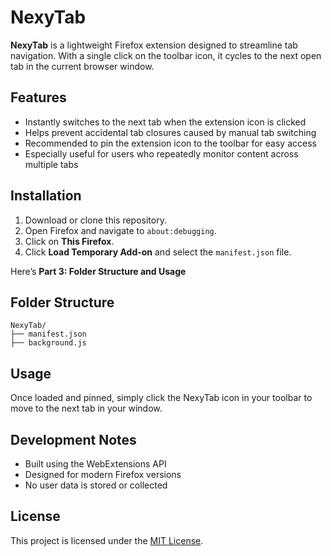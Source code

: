 # NexyTab

**NexyTab** is a lightweight Firefox extension designed to streamline tab navigation. With a single click on the toolbar icon, it cycles to the next open tab in the current browser window.

## Features

- Instantly switches to the next tab when the extension icon is clicked  
- Helps prevent accidental tab closures caused by manual tab switching  
- Recommended to pin the extension icon to the toolbar for easy access  
- Especially useful for users who repeatedly monitor content across multiple tabs

## Installation

1. Download or clone this repository.
2. Open Firefox and navigate to `about:debugging`.
3. Click on **This Firefox**.
4. Click **Load Temporary Add-on** and select the `manifest.json` file.

Here’s **Part 3: Folder Structure and Usage**

## Folder Structure

```
NexyTab/
├── manifest.json
├── background.js
```

## Usage

Once loaded and pinned, simply click the NexyTab icon in your toolbar to move to the next tab in your window.

## Development Notes

- Built using the WebExtensions API  
- Designed for modern Firefox versions  
- No user data is stored or collected  

## License

This project is licensed under the [MIT License](LICENSE).
